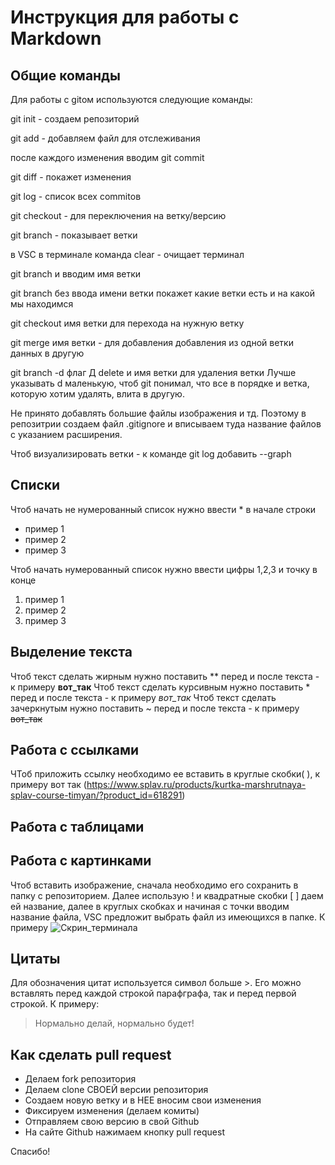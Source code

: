 # Инструкция для работы с Markdown

## Общие команды
Для работы с gitом используются следующие команды:

git init - создаем репозиторий

git add - добавляем файл для отслеживания

после каждого изменения вводим git commit

git diff - покажет изменения

git log - список всех commitов

git checkout - для переключения на ветку/версию

git branch - показывает ветки

в VSC в терминале команда clear - очищает терминал

git branch и вводим имя ветки 

git branch без ввода имени ветки покажет какие ветки есть и на какой мы находимся

git checkout имя ветки для перехода на нужную ветку

git merge имя ветки - для добавления добавления из одной ветки данных в другую

git branch -d флаг Д delete и имя ветки для удаления ветки
Лучше указывать d маленькую, чтоб git понимал, что все в порядке и ветка, которую хотим удалять, влита в другую.

Не принято добавлять большие файлы изображения и тд. Поэтому в репозитрии создаем файл .gitignore и вписываем туда название файлов с указанием расширения.

Чтоб визуализировать ветки - к команде git log добавить --graph

## Списки
Чтоб начать не нумерованный список нужно ввести * в начале строки
* пример 1
* пример 2
* пример 3

Чтоб начать нумерованный список нужно ввести цифры 1,2,3 и точку в конце
1. пример 1
2. пример 2
3. пример 3

## Выделение текста
Чтоб текст сделать жирным нужно поставить ** перед и после текста - к примеру **вот_так** 
Чтоб текст сделать курсивным нужно поставить * перед и после текста - к примеру *вот_так*
Чтоб текст сделать зачеркнутым нужно поставить ~ перед и после текста - к примеру ~~вот_так~~

## Работа с ссылками
ЧТоб приложить ссылку необходимо ее вставить в круглые скобки( ), к примеру вот так (https://www.splav.ru/products/kurtka-marshrutnaya-splav-course-timyan/?product_id=618291)

## Работа с таблицами

## Работа с картинками
Чтоб вставить изображение, сначала необходимо его сохранить в папку с репозиторием. Далее использую ! и квадратные скобки [ ] даем ей название, далее в круглых скобках и начиная с точки вводим название файла, VSC предложит выбрать файл из имеющихся в папке. К примеру ![Скрин_терминала](screen_terminal.JPG)

## Цитаты
Для обозначения цитат используется символ больше >. Его можно вставлять перед каждой строкой парафграфа, так и перед первой строкой. К примеру:
>Нормально делай, нормально будет!

## Как сделать pull request
* Делаем fork репозитория
* Делаем clone СВОЕЙ версии репозитория
* Создаем новую ветку и в НЕЕ вносим свои изменения
* Фиксируем изменения (делаем комиты)
* Отправляем свою версию в свой Github
* На сайте Github нажимаем кнопку pull request

Спасибо!